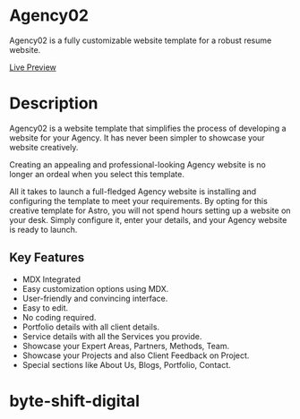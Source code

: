 # Agency02

Agency02 is a fully customizable website template for a robust resume website.

[Live Preview](https://astro-agency02.vercel.app/)

# Description

Agency02 is a website template that simplifies the process of developing a website for your Agency. It has never been simpler to showcase your website creatively.

Creating an appealing and professional-looking Agency website is no longer an ordeal when you select this template.

All it takes to launch a full-fledged Agency website is installing and configuring the template to meet your requirements. By opting for this creative template for Astro, you will not spend hours setting up a website on your desk. Simply configure it, enter your details, and your Agency website is ready to launch.

## Key Features
- MDX Integrated
- Easy customization options using MDX.
- User-friendly and convincing interface.
- Easy to edit.
- No coding required.
- Portfolio details with all client details.
- Service details with all the Services you provide.
- Showcase your Expert Areas, Partners, Methods, Team.
- Showcase your Projects and also Client Feedback on Project.
- Special sections like About Us, Blogs, Portfolio, Contact.


# byte-shift-digital
